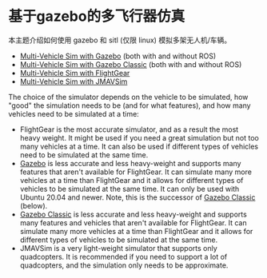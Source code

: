 # 基于gazebo的多飞行器仿真

本主题介绍如何使用 gazebo 和 sitl (仅限 linux) 模拟多架无人机/车辆。

- [Multi-Vehicle Sim with Gazebo](../sim_gazebo_gz/multi_vehicle_simulation.md) (both with and without ROS)
- [Multi-Vehicle Sim with Gazebo Classic](../sim_gazebo_classic/multi_vehicle_simulation.md) (both with and without ROS)
- [Multi-Vehicle Sim with FlightGear](../sim_flightgear/multi_vehicle.md)
- [Multi-Vehicle Sim with JMAVSim](../sim_jmavsim/multi_vehicle.md)

The choice of the simulator depends on the vehicle to be simulated, how "good" the simulation needs to be (and for what features), and how many vehicles need to be simulated at a time:

- FlightGear is the most accurate simulator, and as a result the most heavy weight.
  It might be used if you need a great simulation but not too many vehicles at a time.
  It can also be used if different types of vehicles need to be simulated at the same time.
- [Gazebo](../sim_gazebo_gz/index.md) is less accurate and less heavy-weight and supports many features that aren't available for FlightGear.
  It can simulate many more vehicles at a time than FlightGear and it allows for different types of vehicles to be simulated at the same time.
  It can only be used with Ubuntu 20.04 and newer.
  Note, this is the successor of [Gazebo Classic](../sim_gazebo_classic/index.md) (below).
- [Gazebo Classic](../sim_gazebo_classic/index.md) is less accurate and less heavy-weight and supports many features and vehicles that aren't available for FlightGear.
  It can simulate many more vehicles at a time than FlightGear and it allows for different types of vehicles to be simulated at the same time.
- JMAVSim is a very light-weight simulator that supports only quadcopters.
  It is recommended if you need to support a lot of quadcopters, and the simulation only needs to be approximate.
